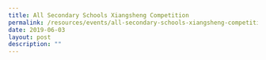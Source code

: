 ```yaml
---
title: All Secondary Schools Xiangsheng Competition
permalink: /resources/events/all-secondary-schools-xiangsheng-competition
date: 2019-06-03
layout: post
description: ""
---
```

